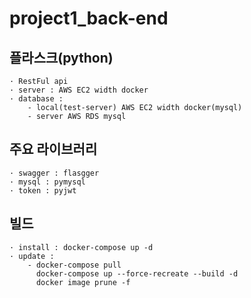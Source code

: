 # project1_back-end

## 플라스크(python)
```
· RestFul api
· server : AWS EC2 width docker
· database : 
    - local(test-server) AWS EC2 width docker(mysql)
    - server AWS RDS mysql
```

## 주요 라이브러리
```
· swagger : flasgger
· mysql : pymysql
· token : pyjwt
```

## 빌드
```
· install : docker-compose up -d
· update : 
    - docker-compose pull
      docker-compose up --force-recreate --build -d
      docker image prune -f
```
      